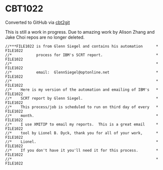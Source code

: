 # CBT1022
Converted to GitHub via [cbt2git](https://github.com/wizardofzos/cbt2git)

This is still a work in progress. 
Due to amazing work by Alison Zhang and Jake Choi repos are no longer deleted.

```
//***FILE1022 is from Glenn Siegel and contains his automation      *   FILE1022
//*           process for IBM's SCRT report.                        *   FILE1022
//*                                                                 *   FILE1022
//*           email:  GlennSiegel@optonline.net                     *   FILE1022
//*                                                                 *   FILE1022
//*    Here is my version of the automation and emailing of IBM's   *   FILE1022
//*    SCRT report by Glenn Siegel.                                 *   FILE1022
//*    This process/job is scheduled to run on third day of every   *   FILE1022
//*    month.                                                       *   FILE1022
//*    I use XMITIP to email my reports.  This is a great email     *   FILE1022
//*    tool by Lionel B. Dyck, thank you for all of your work,      *   FILE1022
//*    Lionel.                                                      *   FILE1022
//*    If you don't have it you'll need it for this process.        *   FILE1022
//*                                                                 *   FILE1022
```
